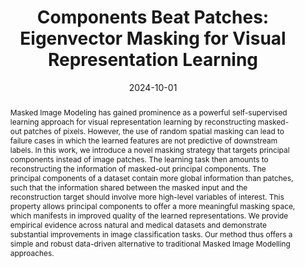 ---
layout: publication_page
show: true
noheader: true

title: "Components Beat Patches: Eigenvector Masking for Visual Representation Learning"
description:

date: 2024-10-01

authors:
  - name: <b>Alice Bizeul</b>
    affiliations: [ETH Zurich, ETH AI Center]
  - name: Thomas M. Sutter
    affiliations: [ETH Zurich]
  - name: Alain Ryser
    affiliations: [ETH Zurich]
  - name: Julius Von Kügelgen
    affiliations: [ETH Zurich]
  - name: Bernhard Schölkopf
    affiliations: [Max Planck Institute for Intelligent Systems]
  - name: Julia E. Vogt
    affiliations: [ETH Zurich]

journal: under submission
bib: /assets/bibliography/mae.txt
abstract: Masked Image Modeling has gained prominence as a powerful self-supervised learning approach for visual representation learning by reconstructing masked-out patches of pixels. However, the use of random spatial masking can lead to failure cases in which the learned features are not predictive of downstream labels. In this work, we introduce a novel masking strategy that targets principal components instead of image patches. The learning task then amounts to reconstructing the information of masked-out principal components. The principal components of a dataset contain more global information than patches, such that the information shared between the masked input and the reconstruction target should involve more high-level variables of interest. This property allows principal components to offer a more meaningful masking space, which manifests in improved quality of the learned representations. We provide empirical evidence across natural and medical datasets and demonstrate substantial improvements in image classification tasks. Our method thus offers a simple and robust data-driven alternative to traditional Masked Image Modelling approaches.
pdf: /assets/pdf/mae.pdf
arxiv: https://openreview.net/forum?id=xqEeGja6zq

# Below is an example of injecting additional page-specific styles.
# If you use this page as a template, delete this _styles block.
_styles: >
  # .fake-img {
  #   background: #bbb;
  #   border: 1px solid rgba(0, 0, 0, 0.1);
  #   box-shadow: 0 0px 4px rgba(0, 0, 0, 0.1);
  #   margin-bottom: 12px;
  # }
  # .fake-img p {
  #   font-family: monospace;
  #   color: white;
  #   text-align: left;
  #   margin: 12px 0;
  #   text-align: center;
  #   font-size: 16px;
  # }
---